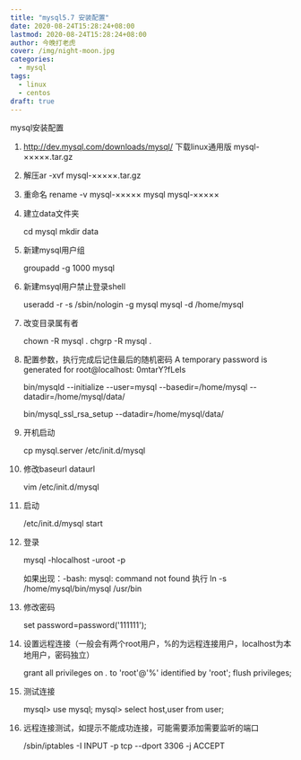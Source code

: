```yaml
---
title: "mysql5.7 安装配置"
date: 2020-08-24T15:28:24+08:00
lastmod: 2020-08-24T15:28:24+08:00
author: 今晚打老虎
cover: /img/night-moon.jpg
categories:
  - mysql
tags:
  - linux
  - centos
draft: true
---
```


<!--more-->
mysql安装配置

1. http://dev.mysql.com/downloads/mysql/ 下载linux通用版 mysql-×××××.tar.gz

2. 解压ar -xvf mysql-×××××.tar.gz

3. 重命名 rename -v mysql-××××× mysql mysql-×××××

4. 建立data文件夹

    cd mysql
    mkdir data

5. 新建mysql用户组

    groupadd -g 1000 mysql

6. 新建msyql用户禁止登录shell

    useradd -r -s /sbin/nologin -g mysql mysql -d /home/mysql
    
7. 改变目录属有者

    chown -R mysql .
    chgrp -R mysql .

8. 配置参数，执行完成后记住最后的随机密码 A temporary password is generated for root@localhost: 0mtarY?fLeIs

    bin/mysqld --initialize --user=mysql --basedir=/home/mysql --datadir=/home/mysql/data/
    
    bin/mysql_ssl_rsa_setup --datadir=/home/mysql/data/

9. 开机启动

    cp mysql.server /etc/init.d/mysql

10. 修改baseurl dataurl

    vim /etc/init.d/mysql

11. 启动

    /etc/init.d/mysql start

12. 登录 

    mysql -hlocalhost -uroot -p

    如果出现：-bash: mysql: command not found 执行 ln -s /home/mysql/bin/mysql /usr/bin

13. 修改密码

    set password=password('111111');

14. 设置远程连接（一般会有两个root用户，%的为远程连接用户，localhost为本地用户，密码独立）

    grant all privileges on *.* to 'root'@'%' identified by 'root';
    flush privileges;
    
15. 测试连接

    mysql> use mysql;
    mysql> select host,user from user;

16. 远程连接测试，如提示不能成功连接，可能需要添加需要监听的端口

    /sbin/iptables -I INPUT -p tcp --dport 3306 -j ACCEPT
